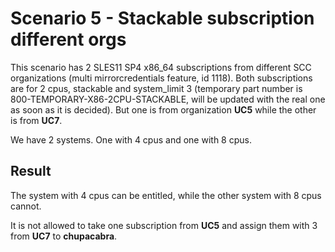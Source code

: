 Scenario 5 - Stackable subscription different orgs
==================================================

This scenario has 2 SLES11 SP4 x86_64 subscriptions from different SCC 
organizations (multi mirrorcredentials feature, id 1118).
Both subscriptions are for 2 cpus, stackable and system_limit 3 (temporary
part number is 800-TEMPORARY-X86-2CPU-STACKABLE, will be updated with the
real one as soon as it is decided).
But one is from organization **UC5** while the other is from **UC7**.

We have 2 systems. One with 4 cpus and one with 8 cpus.

Result
------

The system with 4 cpus can be entitled, while the other system with 8 cpus
cannot.

It is not allowed to take one subscription from **UC5**
and assign them with 3 from **UC7** to **chupacabra**.

